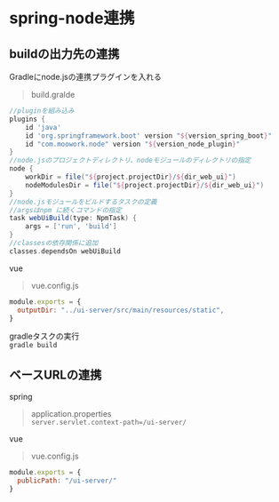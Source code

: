 # spring-node連携  
## buildの出力先の連携
Gradleにnode.jsの連携プラグインを入れる
> build.gralde
```groovy
//pluginを組み込み
plugins {
	id 'java'
	id 'org.springframework.boot' version "${version_spring_boot}"
	id "com.moowork.node" version "${version_node_plugin}"
}
//node.jsのプロジェクトディレクトリ、nodeモジュールのディレクトリの指定
node {
	workDir = file("${project.projectDir}/${dir_web_ui}")
	nodeModulesDir = file("${project.projectDir}/${dir_web_ui}")
}
//node.jsモジュールをビルドするタスクの定義
//argsはnpm に続くコマンドの指定
task webUiBuild(type: NpmTask) {
	args = ['run', 'build']
}
//classesの依存関係に追加
classes.dependsOn webUiBuild
```

vue  
> vue.config.js  
```javascript
module.exports = {
  outputDir: "../ui-server/src/main/resources/static",
}
```

gradleタスクの実行  
`gradle build`

## ベースURLの連携
spring  
> application.properties  
`server.servlet.context-path=/ui-server/`

vue  
> vue.config.js  
```javascript
module.exports = {
  publicPath: "/ui-server/"
}
```
